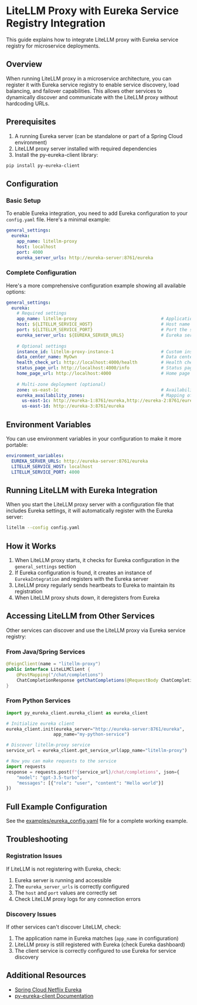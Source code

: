 # LiteLLM Proxy with Eureka Service Registry Integration

This guide explains how to integrate LiteLLM proxy with Eureka service registry for microservice deployments.

## Overview

When running LiteLLM proxy in a microservice architecture, you can register it with Eureka service registry to enable service discovery, load balancing, and failover capabilities. This allows other services to dynamically discover and communicate with the LiteLLM proxy without hardcoding URLs.

## Prerequisites

1. A running Eureka server (can be standalone or part of a Spring Cloud environment)
2. LiteLLM proxy server installed with required dependencies
3. Install the py-eureka-client library:

```bash
pip install py-eureka-client
```

## Configuration

### Basic Setup

To enable Eureka integration, you need to add Eureka configuration to your `config.yaml` file. Here's a minimal example:

```yaml
general_settings:
  eureka:
    app_name: litellm-proxy
    host: localhost
    port: 4000
    eureka_server_urls: http://eureka-server:8761/eureka
```

### Complete Configuration

Here's a more comprehensive configuration example showing all available options:

```yaml
general_settings:
  eureka:
    # Required settings
    app_name: litellm-proxy                                # Application name to register with Eureka
    host: ${LITELLM_SERVICE_HOST}                          # Host name or IP address of this service
    port: ${LITELLM_SERVICE_PORT}                          # Port the service is running on
    eureka_server_urls: ${EUREKA_SERVER_URLS}              # Eureka server URLs, comma-separated
    
    # Optional settings
    instance_id: litellm-proxy-instance-1                  # Custom instance ID (auto-generated if not provided)
    data_center_name: MyOwn                                # Data center name (default: "MyOwn")
    health_check_url: http://localhost:4000/health         # Health check URL (auto-generated if not provided)
    status_page_url: http://localhost:4000/info            # Status page URL (auto-generated if not provided)
    home_page_url: http://localhost:4000                   # Home page URL (auto-generated if not provided)
    
    # Multi-zone deployment (optional)
    zone: us-east-1c                                       # Availability zone
    eureka_availability_zones:                             # Mapping of zones to Eureka servers
      us-east-1c: http://eureka-1:8761/eureka,http://eureka-2:8761/eureka
      us-east-1d: http://eureka-3:8761/eureka
```

## Environment Variables

You can use environment variables in your configuration to make it more portable:

```yaml
environment_variables:
  EUREKA_SERVER_URLS: http://eureka-server:8761/eureka
  LITELLM_SERVICE_HOST: localhost
  LITELLM_SERVICE_PORT: 4000
```

## Running LiteLLM with Eureka Integration

When you start the LiteLLM proxy server with a configuration file that includes Eureka settings, it will automatically register with the Eureka server:

```bash
litellm --config config.yaml
```

## How it Works

1. When LiteLLM proxy starts, it checks for Eureka configuration in the `general_settings` section
2. If Eureka configuration is found, it creates an instance of `EurekaIntegration` and registers with the Eureka server
3. LiteLLM proxy regularly sends heartbeats to Eureka to maintain its registration
4. When LiteLLM proxy shuts down, it deregisters from Eureka

## Accessing LiteLLM from Other Services

Other services can discover and use the LiteLLM proxy via Eureka service registry:

### From Java/Spring Services

```java
@FeignClient(name = "litellm-proxy")
public interface LiteLLMClient {
    @PostMapping("/chat/completions")
    ChatCompletionResponse getChatCompletions(@RequestBody ChatCompletionRequest request);
}
```

### From Python Services

```python
import py_eureka_client.eureka_client as eureka_client

# Initialize eureka client
eureka_client.init(eureka_server="http://eureka-server:8761/eureka",
                  app_name="my-python-service")

# Discover litellm-proxy service
service_url = eureka_client.get_service_url(app_name="litellm-proxy")

# Now you can make requests to the service
import requests
response = requests.post(f"{service_url}/chat/completions", json={
    "model": "gpt-3.5-turbo",
    "messages": [{"role": "user", "content": "Hello world"}]
})
```

## Full Example Configuration

See the [examples/eureka_config.yaml](../examples/eureka_config.yaml) file for a complete working example.

## Troubleshooting

### Registration Issues

If LiteLLM is not registering with Eureka, check:

1. Eureka server is running and accessible
2. The `eureka_server_urls` is correctly configured
3. The `host` and `port` values are correctly set
4. Check LiteLLM proxy logs for any connection errors

### Discovery Issues

If other services can't discover LiteLLM, check:

1. The application name in Eureka matches (`app_name` in configuration)
2. LiteLLM proxy is still registered with Eureka (check Eureka dashboard)
3. The client service is correctly configured to use Eureka for service discovery

## Additional Resources

- [Spring Cloud Netflix Eureka](https://cloud.spring.io/spring-cloud-netflix/reference/html/)
- [py-eureka-client Documentation](https://github.com/keijack/python-eureka-client) 